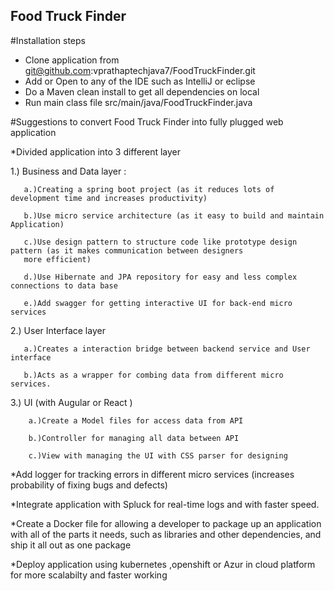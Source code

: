 ## Food Truck Finder

#Installation steps
* Clone application from git@github.com:vprathaptechjava7/FoodTruckFinder.git
* Add or Open to any of the IDE such as IntelliJ or eclipse
* Do a Maven clean install to get all dependencies on local
* Run main class file src/main/java/FoodTruckFinder.java


#Suggestions to convert Food Truck Finder into fully plugged  web application 

*Divided application into 3 different layer

  1.) Business and Data layer :
  
       a.)Creating a spring boot project (as it reduces lots of development time and increases productivity)
       
       b.)Use micro service architecture (as it easy to build and maintain Application)
       
       c.)Use design pattern to structure code like prototype design pattern (as it makes communication between designers 
       more efficient)
       
       d.)Use Hibernate and JPA repository for easy and less complex connections to data base 
       
       e.)Add swagger for getting interactive UI for back-end micro services 
       
       
  2.) User Interface layer 
  
       a.)Creates a interaction bridge between backend service and User interface 
       
       b.)Acts as a wrapper for combing data from different micro services.
       
  3.) UI (with Augular or React )
  
        a.)Create a Model files for access data from API
        
        b.)Controller for managing all data between API 
        
        c.)View with managing the UI with CSS parser for designing
        
 *Add logger for tracking errors in different micro services (increases probability of fixing bugs and defects)
 
 *Integrate application with Spluck for real-time logs and with faster speed.
 
 *Create a Docker file for allowing a developer to package up an application with all of the parts it needs, such as libraries and other dependencies, and ship it all out as one package
 
*Deploy application using kubernetes ,openshift or Azur in cloud platform for more scalabilty and faster working

